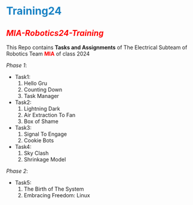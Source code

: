 # <span style="color:#1982C4">Training24</span>
## <span style="color:red">*MIA-Robotics24-Training*</span>

This Repo contains **Tasks and Assignments** of The Electrical Subteam of Robotics Team <span style="color:red">__MIA__</span> of class 2024

_Phase 1_:

- Task1:
    1. Hello Gru
    2. Counting Down
    3. Task Manager
- Task2:
    1. Lightning Dark
    2. Air Extraction To Fan
    3. Box of Shame
- Task3:
    1. Signal To Engage
    2. Cookie Bots
- Task4:
    1. Sky Clash
    2. Shrinkage Model

_Phase 2_:

- Task5:
    1. The Birth of The System
    2. Embracing Freedom: Linux